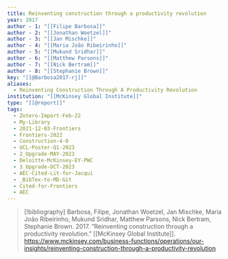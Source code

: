 ```yaml
---
title: Reinventing construction through a productivity revolution
year: 2017
author - 1: "[[Filipe Barbosa]]"
author - 2: "[[Jonathan Woetzel]]"
author - 3: "[[Jan Mischke]]"
author - 4: "[[Maria João Ribeirinho]]"
author - 5: "[[Mukund Sridhar]]"
author - 6: "[[Matthew Parsons]]"
author - 7: "[[Nick Bertram]]"
author - 8: "[[Stephanie Brown]]"
key: "[[@Barbosa2017-rj]]"
aliases:
  - Reinventing Construction Through A Productivity Revolution
institution: "[[McKinsey Global Institute]]"
type: "[[@report]]"
tags:
  - Zotero-Import-Feb-22
  - My-Library
  - 2021-12-03-Frontiers
  - Frontiers-2022
  - Construction-4-0
  - UCL-Poster-Q1-2023
  - 2_Upgrade-MAY-2023
  - Deloitte-McKinsey-EY-PWC
  - 3_Upgrade-OCT-2023
  - AEC-Cited-Lit-for-Jacqui
  - _BibTex-to-MD-Git
  - Cited-for-Frontiers
  - AEC
---
```


> [!bibliography]
> Barbosa, Filipe, Jonathan Woetzel, Jan Mischke, Maria João Ribeirinho, Mukund Sridhar, Matthew Parsons, Nick Bertram, Stephanie Brown. 2017. “Reinventing construction through a productivity revolution.” [[McKinsey Global Institute]]. https://www.mckinsey.com/business-functions/operations/our-insights/reinventing-construction-through-a-productivity-revolution